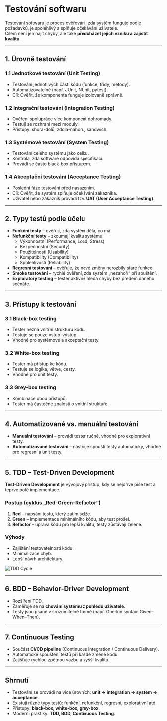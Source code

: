 # Testování softwaru

Testování softwaru je proces ověřování, zda systém funguje podle požadavků, je spolehlivý a splňuje očekávání uživatele.  
Cílem není jen najít chyby, ale také **předcházet jejich vzniku a zajistit kvalitu**.

---

## 1. Úrovně testování

### 1.1 Jednotkové testování (Unit Testing)
- Testování jednotlivých částí kódu (funkce, třídy, metody).  
- Automatizovatelné (např. JUnit, NUnit, pytest).  
- Cíl: Ověřit, že komponenta funguje izolovaně správně.  

### 1.2 Integrační testování (Integration Testing)
- Ověření spolupráce více komponent dohromady.  
- Testují se rozhraní mezi moduly.  
- Přístupy: shora-dolů, zdola-nahoru, sandwich.  

### 1.3 Systémové testování (System Testing)
- Testování celého systému jako celku.  
- Kontrola, zda software odpovídá specifikaci.  
- Provádí se často black-box přístupem.  

### 1.4 Akceptační testování (Acceptance Testing)
- Poslední fáze testování před nasazením.  
- Cíl: Ověřit, že systém splňuje očekávání zákazníka.  
- Uživatel nebo zákazník provádí tzv. **UAT (User Acceptance Testing)**.  

---

## 2. Typy testů podle účelu

- **Funkční testy** – ověřují, zda systém dělá, co má.  
- **Nefunkční testy** – zkoumají kvalitu systému:  
  - Výkonnostní (Performance, Load, Stress)  
  - Bezpečnostní (Security)  
  - Použitelnosti (Usability)  
  - Kompatibility (Compatibility)  
  - Spolehlivosti (Reliability)  
- **Regresní testování** – ověřuje, že nové změny nerozbily staré funkce.  
- **Smoke testování** – rychlé ověření, zda systém „nezahoří“ při spuštění.  
- **Exploratory testing** – tester aktivně hledá chyby bez předem daného scénáře.  

---

## 3. Přístupy k testování

### 3.1 Black-box testing
- Tester nezná vnitřní strukturu kódu.  
- Testuje se pouze vstup–výstup.  
- Vhodné pro systémové a akceptační testy.  

### 3.2 White-box testing
- Tester má přístup ke kódu.  
- Testuje se logika, větve, cesty.  
- Vhodné pro unit testy.  

### 3.3 Grey-box testing
- Kombinace obou přístupů.  
- Tester má částečné znalosti o vnitřní struktuře.  

---

## 4. Automatizované vs. manuální testování

- **Manuální testování** – provádí tester ručně, vhodné pro explorativní testy.  
- **Automatizované testování** – nástroje spouští testy automaticky, vhodné pro regresní a unit testy.  

---

## 5. TDD – Test-Driven Development

**Test-Driven Development** je vývojový přístup, kdy se nejdříve píše test a teprve poté implementace.  

### Postup (cyklus „Red-Green-Refactor“)
1. **Red** – napsání testu, který zatím selže.  
2. **Green** – implementace minimálního kódu, aby test prošel.  
3. **Refactor** – úprava kódu pro lepší kvalitu, testy zůstávají zelené.  

### Výhody
- Zajištění testovatelnosti kódu.  
- Minimalizace chyb.  
- Lepší návrh architektury.  

![TDD Cycle](https://upload.wikimedia.org/wikipedia/commons/0/0b/Tdd_cycle.png)

---

## 6. BDD – Behavior-Driven Development
- Rozšíření TDD.  
- Zaměřuje se na **chování systému z pohledu uživatele**.  
- Testy jsou psané v srozumitelné formě (např. Gherkin syntax: Given–When–Then).  

---

## 7. Continuous Testing
- Součást **CI/CD pipeline** (Continuous Integration / Continuous Delivery).  
- Automatické spouštění testů při každé změně kódu.  
- Zajišťuje rychlou zpětnou vazbu a vyšší kvalitu.  

---

## Shrnutí
- Testování se provádí na více úrovních: **unit → integration → system → acceptance**.  
- Existují různé typy testů: funkční, nefunkční, regresní, explorativní atd.  
- Přístupy: **black-box, white-box, grey-box**.  
- Moderní praktiky: **TDD, BDD, Continuous Testing**.  